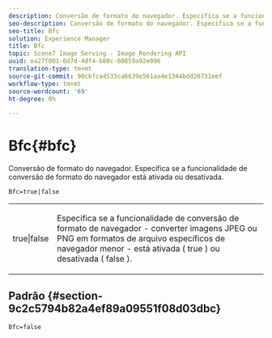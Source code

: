 ```yaml
---
description: Conversão de formato do navegador. Especifica se a funcionalidade de conversão de formato do navegador está ativada ou desativada.
seo-description: Conversão de formato do navegador. Especifica se a funcionalidade de conversão de formato do navegador está ativada ou desativada.
seo-title: Bfc
solution: Experience Manager
title: Bfc
topic: Scene7 Image Serving - Image Rendering API
uuid: ea27f001-6d7d-4df4-b88c-60859a92e096
translation-type: tm+mt
source-git-commit: 90cbfca4533ca6639e561aa4e1344bdd20731eef
workflow-type: tm+mt
source-wordcount: '69'
ht-degree: 0%

---
```



# Bfc{#bfc}

Conversão de formato do navegador. Especifica se a funcionalidade de conversão de formato do navegador está ativada ou desativada.

<!--<a id="section_2768B2BEEE214676AA32F17E2A0E3343"></a>-->

`Bfc=true|false`

<table id="simpletable_998CF426296945FEA48D19E33B71A17E"> 
 <tr class="strow"> 
  <td class="stentry"> <p> <span class="codeph"> true|false  </span> </p> </td> 
  <td class="stentry"> <p>Especifica se a funcionalidade de conversão de formato de navegador - converter imagens JPEG ou PNG em formatos de arquivo específicos de navegador menor - está ativada ( <span class="codeph"> true </span>) ou desativada ( <span class="codeph"> false </span>). </p> </td> 
 </tr> 
</table>

## Padrão {#section-9c2c5794b82a4ef89a09551f08d03dbc}

`Bfc=false`
